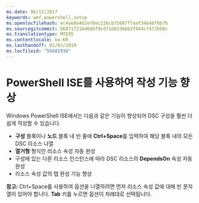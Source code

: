 ```yaml
---
ms.date: 06/12/2017
keywords: wmf,powershell,setup
ms.openlocfilehash: ec4ae8e4b2ef0ec226cb75607f7aaf34b48f6b76
ms.sourcegitcommit: b6871f21bd666f9cd71dd336bb3f844cf472b56c
ms.translationtype: MTE95
ms.contentlocale: ko-KR
ms.lasthandoff: 02/03/2019
ms.locfileid: "55682938"
---
```

# <a name="authoring-improvements-using-powershell-ise"></a>PowerShell ISE를 사용하여 작성 기능 향상

Windows PowerShell ISE에서는 다음과 같은 기능이 향상되어 DSC 구성을 훨씬 더 쉽게 작성할 수 있습니다.

- **구성** 블록이나 **노드** 블록 내 빈 줄에 **Ctrl+Space**를 입력하여 해당 블록 내의 모든 DSC 리소스 나열
- **열거형** 형식인 리소스 속성 자동 완성
- 구성에 있는 다른 리소스 인스턴스에 따라 DSC 리소스의 **DependsOn** 속성 자동 완성
- 리소스 속성 값의 탭 완성 기능 향상

**참고:** Ctrl+Space를 사용하여 옵션을 나열하려면 먼저 리소스 속성 값에 대해 빈 문자열이 있어야 합니다. **Tab** 키를 누르면 옵션이 차례대로 선택됩니다.
